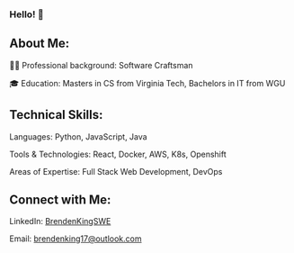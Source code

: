 ### Hello! 👋

## About Me:

👨‍💻 Professional background: Software Craftsman

🎓 Education: Masters in CS from Virginia Tech, Bachelors in IT from WGU

## Technical Skills:

Languages: Python, JavaScript, Java

Tools & Technologies: React, Docker, AWS, K8s, Openshift

Areas of Expertise: Full Stack Web Development, DevOps

## Connect with Me:

LinkedIn: [BrendenKingSWE](https://www.linkedin.com/in/brenden-king-swe/)

Email: brendenking17@outlook.com
